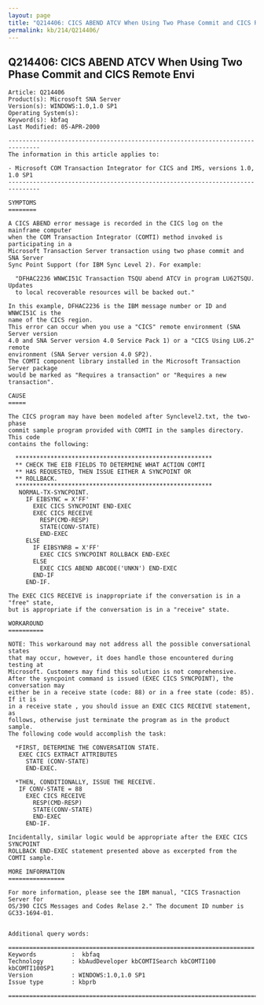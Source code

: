 ```yaml
---
layout: page
title: "Q214406: CICS ABEND ATCV When Using Two Phase Commit and CICS Remote Envi"
permalink: kb/214/Q214406/
---
```


## Q214406: CICS ABEND ATCV When Using Two Phase Commit and CICS Remote Envi

	Article: Q214406
	Product(s): Microsoft SNA Server
	Version(s): WINDOWS:1.0,1.0 SP1
	Operating System(s): 
	Keyword(s): kbfaq
	Last Modified: 05-APR-2000
	
	-------------------------------------------------------------------------------
	The information in this article applies to:
	
	- Microsoft COM Transaction Integrator for CICS and IMS, versions 1.0, 1.0 SP1 
	-------------------------------------------------------------------------------
	
	SYMPTOMS
	========
	
	A CICS ABEND error message is recorded in the CICS log on the mainframe computer
	when the COM Transaction Integrator (COMTI) method invoked is participating in a
	Microsoft Transaction Server transaction using two phase commit and SNA Server
	Sync Point Support (for IBM Sync Level 2). For example:
	
	  "DFHAC2236 WNWCI51C Transaction TSQU abend ATCV in program LU62TSQU. Updates
	  to local recoverable resources will be backed out."
	
	In this example, DFHAC2236 is the IBM message number or ID and WNWCI51C is the
	name of the CICS region.
	This error can occur when you use a "CICS" remote environment (SNA Server version
	4.0 and SNA Server version 4.0 Service Pack 1) or a "CICS Using LU6.2" remote
	environment (SNA Server version 4.0 SP2).
	The COMTI component library installed in the Microsoft Transaction Server package
	would be marked as "Requires a transaction" or "Requires a new transaction".
	
	CAUSE
	=====
	
	The CICS program may have been modeled after Synclevel2.txt, the two-phase
	commit sample program provided with COMTI in the samples directory. This code
	contains the following:
	
	  ********************************************************
	  ** CHECK THE EIB FIELDS TO DETERMINE WHAT ACTION COMTI
	  ** HAS REQUESTED, THEN ISSUE EITHER A SYNCPOINT OR     
	  ** ROLLBACK.
	  ********************************************************
	   NORMAL-TX-SYNCPOINT.
	     IF EIBSYNC = X'FF'
	       EXEC CICS SYNCPOINT END-EXEC
	       EXEC CICS RECEIVE
	         RESP(CMD-RESP)
	         STATE(CONV-STATE)
	         END-EXEC
	     ELSE                                                         
	       IF EIBSYNRB = X'FF'                                       
	         EXEC CICS SYNCPOINT ROLLBACK END-EXEC                  
	       ELSE                                                      
	         EXEC CICS ABEND ABCODE('UNKN') END-EXEC                
	       END-IF                                                    
	     END-IF.
	
	The EXEC CICS RECEIVE is inappropriate if the conversation is in a "free" state,
	but is appropriate if the conversation is in a "receive" state.
	
	WORKAROUND
	==========
	
	NOTE: This workaround may not address all the possible conversational states
	that may occur, however, it does handle those encountered during testing at
	Microsoft. Customers may find this solution is not comprehensive.
	After the syncpoint command is issued (EXEC CICS SYNCPOINT), the conversation may
	either be in a receive state (code: 88) or in a free state (code: 85). If it is
	in a receive state , you should issue an EXEC CICS RECEIVE statement, as
	follows, otherwise just terminate the program as in the product sample.
	The following code would accomplish the task:
	
	  *FIRST, DETERMINE THE CONVERSATION STATE.
	   EXEC CICS EXTRACT ATTRIBUTES
	     STATE (CONV-STATE)
	     END-EXEC.
	
	  *THEN, CONDITIONALLY, ISSUE THE RECEIVE.
	   IF CONV-STATE = 88
	     EXEC CICS RECEIVE
	       RESP(CMD-RESP)
	       STATE(CONV-STATE)
	       END-EXEC
	     END-IF.
	
	Incidentally, similar logic would be appropriate after the EXEC CICS SYNCPOINT
	ROLLBACK END-EXEC statement presented above as excerpted from the COMTI sample.
	
	MORE INFORMATION
	================
	
	For more information, please see the IBM manual, "CICS Trasnaction Server for
	OS/390 CICS Messages and Codes Relase 2." The document ID number is
	GC33-1694-01.
	
	
	Additional query words:
	
	======================================================================
	Keywords          :  kbfaq
	Technology        : kbAudDeveloper kbCOMTISearch kbCOMTI100 kbCOMTI100SP1
	Version           : WINDOWS:1.0,1.0 SP1
	Issue type        : kbprb
	
	=============================================================================
	
